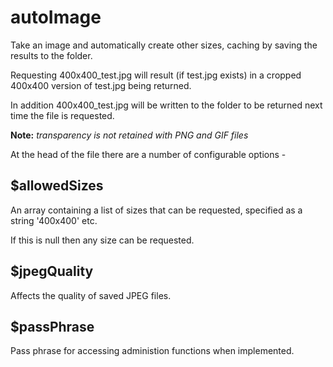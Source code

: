 # autoImage
Take an image and automatically create other sizes, caching by saving the results to the folder.

Requesting 400x400_test.jpg will result (if test.jpg exists) in a cropped 400x400 version of test.jpg being returned.

In addition 400x400_test.jpg will be written to the folder to be returned next time the file is requested.

**Note:** *transparency is not retained with PNG and GIF files*

At the head of the file there are a number of configurable options -

## $allowedSizes
An array containing a list of sizes that can be requested, specified as a string '400x400' etc.

If this is null then any size can be requested.

## $jpegQuality
Affects the quality of saved JPEG files.

## $passPhrase
Pass phrase for accessing administion functions when implemented.
